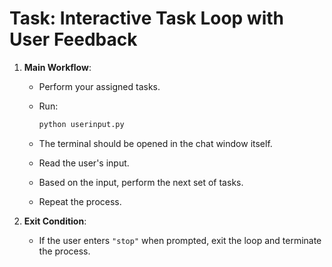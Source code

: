 # Task: Interactive Task Loop with User Feedback

1. **Main Workflow**:

   * Perform your assigned tasks.

   * Run:

     ```bash
     python userinput.py
     ```
   * The terminal should be opened in the chat window itself.

   * Read the user's input.

   * Based on the input, perform the next set of tasks.

   * Repeat the process.

2. **Exit Condition**:

   * If the user enters `"stop"` when prompted, exit the loop and terminate the process.
